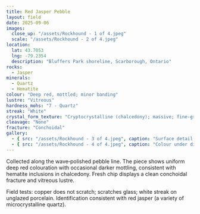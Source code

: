```yaml
---
title: Red Jasper Pebble
layout: field
date: 2025-09-06
images:
  close_up: "/assets/Rockhound - 1 of 4.jpeg"
  scale: "/assets/Rockhound - 2 of 4.jpeg"
location:
  lat: 43.7053
  lng: -79.2354
  description: "Bluffers Park shoreline, Scarborough, Ontario"
rocks:
  - Jasper
minerals:
  - Quartz
  - Hematite
colour: "Deep red, mottled; minor banding"
lustre: "Vitreous"
hardness_mohs: "7 - Quartz"
streak: "White"
crystal_form_texture: "Cryptocrystalline (chalcedony); massive; fine-grained"
cleavage: "None"
fracture: "Conchoidal"
gallery:
  - { src: "/assets/Rockhound - 3 of 4.jpeg", caption: "Surface detail showing conchoidal fracture" }
  - { src: "/assets/Rockhound - 4 of 4.jpeg", caption: "Colour under diffuse light" }
---
```


Collected along the wave‑polished pebble line. The piece shows uniform deep red colouration with occasional darker mottling, consistent with hematite inclusions in chalcedony. Fresh chip displays a clean conchoidal fracture and vitreous lustre.

Field tests: copper does not scratch; scratches glass; white streak on unglazed porcelain. Identification consistent with red jasper (a variety of microcrystalline quartz).

